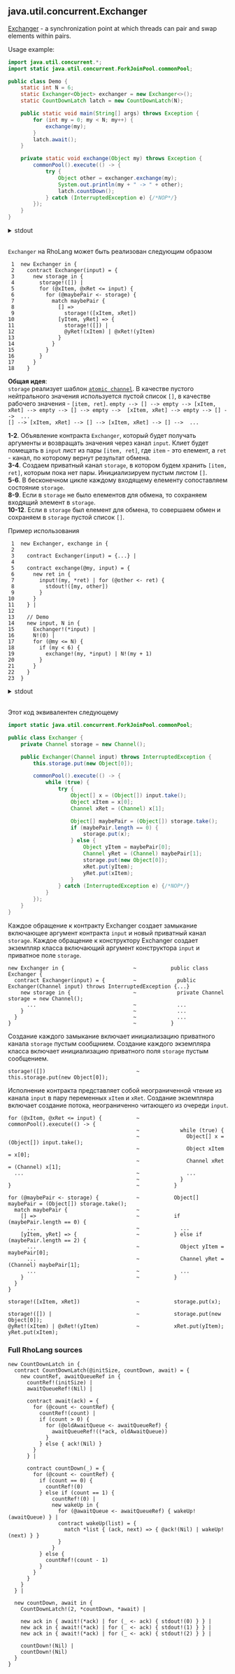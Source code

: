 ## java.util.concurrent.Exchanger

[Exchanger](https://docs.oracle.com/javase/9/docs/api/java/util/concurrent/Exchanger.html) - a synchronization point at which threads can pair and swap elements within pairs.

Usage example:
```java
import java.util.concurrent.*;
import static java.util.concurrent.ForkJoinPool.commonPool;

public class Demo {
    static int N = 6;
    static Exchanger<Object> exchanger = new Exchanger<>();
    static CountDownLatch latch = new CountDownLatch(N);

    public static void main(String[] args) throws Exception {
        for (int my = 0; my < N; my++) {
            exchange(my);
        }
        latch.await();
    }

    private static void exchange(Object my) throws Exception {
        commonPool().execute(() -> {
            try {
                Object other = exchanger.exchange(my);
                System.out.println(my + " -> " + other);
                latch.countDown();
            } catch (InterruptedException e) {/*NOP*/}
        });
    }
}
```
<details><summary>stdout</summary>
<p>
  
```
>> 1 -> 0
>> 0 -> 1
>> 2 -> 3
>> 5 -> 4
>> 4 -> 5
>> 3 -> 2
```
</p>
</details><br/>

```Exchanger``` на RhoLang может быть реализован следующим образом
```
 1  new Exchanger in {  
 2    contract Exchanger(input) = {
 3      new storage in {
 4        storage!([]) |                         
 5        for (@xItem, @xRet <= input) {
 6          for (@maybePair <- storage) {
 7            match maybePair {
 8              [] =>                            
 9                storage!([xItem, xRet])        
10              [yItem, yRet] => {               
11                storage!([]) |                 
12                @yRet!(xItem) | @xRet!(yItem) 
13              } 
14            }
15          }
16        }
17      }
18    } 
```  
**Общая идея**:  
```storage``` реализует шаблон [```atomic channel```](???). В качестве пустого нейтрального значения используется пустой список ```[]```, в качестве рабочего значения - ```[item, ret]```.
```empty --> [] --> empty --> [xItem, xRet] --> empty --> [] --> empty -->  [xItem, xRet] --> empty --> [] -->  ...```   
```[] --> [xItem, xRet] --> [] --> [xItem, xRet] --> [] -->  ...```   

  **1-2**. Объявление контракта ```Exchanger```, который будет получать аргументы и возвращать значения через канал ```input```. Клиет будет помещать в ```input``` лист из пары ```[item, ret]```, где ```item``` - это елемент, а ```ret``` - канал, по которому вернут результат обмена.  
  **3-4**. Создаем приватный канал ```storage```, в котором будем хранить ```[item, ret]```, которым пока нет пары. Инициализируем пустым листом ```[]```.    
  **5-6**. В бесконечном цикле каждому входящему елементу сопоставляем состояние ```storage```.  
  **8-9**. Если в ```storage``` не было елементов для обмена, то сохраняем входящий элемент в ```storage```.  
  **10-12**. Если в ```storage``` был елемент для обмена, то совершаем обмен и сохраняем в ```storage``` пустой список ```[]```.  

Пример использования
```
 1  new Exchanger, exchange in {
 2    
 3    contract Exchanger(input) = {...} |
 4  
 5    contract exchange(@my, input) = {
 6      new ret in {
 7        input!(my, *ret) | for (@other <- ret) { 
 8          stdout!([my, other]) 
 9        }
10      }
11    } |
12  
13    // Demo  
14    new input, N in {
15      Exchanger!(*input) |
16      N!(0) |
17      for (@my <= N) {
18        if (my < 6) {
19          exchange!(my, *input) | N!(my + 1)
20        }
21      }
22    }
23  }
```
<details><summary>stdout</summary>
<p>
  
```
>> [2, 0]
>> [5, 1]
>> [0, 2]
>> [1, 5]
>> [4, 3]
>> [3, 4]
```
</p>
</details><br/>

Этот код эквивалентен следующему
```java
import static java.util.concurrent.ForkJoinPool.commonPool;

public class Exchanger {
    private Channel storage = new Channel();

    public Exchanger(Channel input) throws InterruptedException {
        this.storage.put(new Object[0]);

        commonPool().execute(() -> {
            while (true) {
                try {
                    Object[] x = (Object[]) input.take();
                    Object xItem = x[0];
                    Channel xRet = (Channel) x[1];

                    Object[] maybePair = (Object[]) storage.take();
                    if (maybePair.length == 0) {
                        storage.put(x);
                    } else {
                        Object yItem = maybePair[0];
                        Channel yRet = (Channel) maybePair[1];
                        storage.put(new Object[0]);
                        xRet.put(yItem);
                        yRet.put(xItem);
                    }
                } catch (InterruptedException e) {/*NOP*/}
            }
        });
    }
}
```

Каждое обращение к контракту Exchanger создает замыкание включающее аргумент контракта ```input``` и новый приватный канал ```storage```.
Каждое обращение к конструктору Exchanger создает экземпляр класса включающий аргумент конструктора ```input``` и приватное поле ```storage```.
```
new Exchanger in {                      ~           public class Exchanger {
  contract Exchanger(input) = {         ~             public Exchanger(Channel input) throws InterruptedException {...}
    new storage in {                    ~             private Channel storage = new Channel();
      ...                               ~             ...
    }                                   ~             ...
  }                                     ~             ...
}                                       ~           }
```

Создание каждого замыкание включает инициализацию приватного канала ```storage``` пустым сообщнием. Создание каждого экземпляра класса включает инициализацию приватного поля ```storage``` пустым сообщением.
```
storage!([])                             ~           this.storage.put(new Object[0]);
```

Исполнение контракта представляет собой неограниченной чтение из канала ```input``` в пару переменных ```xItem``` и ```xRet```. Создание экземпляра включает создание потока, неограниченно читающего из очереди ```input```.
```
for (@xItem, @xRet <= input) {           ~           commonPool().execute(() -> {
                                         ~             while (true) {
                                         ~               Object[] x = (Object[]) input.take();
                                         ~               Object xItem = x[0];
                                         ~               Channel xRet = (Channel) x[1];                                        
  ...                                    ~               ...
                                         ~             }
}                                        ~           }
```

```
for (@maybePair <- storage) {            ~           Object[] maybePair = (Object[]) storage.take();
  match maybePair {                      ~           
    [] =>                                ~           if (maybePair.length == 0) {
      ...                                ~             ... 
    [yItem, yRet] => {                   ~           } else if (maybePair.length == 2) {              
      ...                                ~             Object yItem = maybePair[0];
      ...                                ~             Channel yRet = (Channel) maybePair[1];
      ...                                ~             ...
    }                                    ~           }
  }
}
```

```
storage!([xItem, xRet])                  ~           storage.put(x);
```

```
storage!([]) |                           ~           storage.put(new Object[0]);   
@yRet!(xItem) | @xRet!(yItem)            ~           xRet.put(yItem); yRet.put(xItem);
```

### Full RhoLang sources
```
new CountDownLatch in {
  contract CountDownLatch(@initSize, countDown, await) = {
    new countRef, awaitQueueRef in {    
      countRef!(initSize) |
      awaitQueueRef!(Nil) |
  
      contract await(ack) = {
        for (@count <- countRef) {
          countRef!(count) |
          if (count > 0) {
            for (@oldAwaitQueue <- awaitQueueRef) {
              awaitQueueRef!((*ack, oldAwaitQueue))
            }          
          } else { ack!(Nil) }
        }
      } |  
  
      contract countDown(_) = {
        for (@count <- countRef) {
          if (count == 0) {
            countRef!(0)
          } else if (count == 1) {
              countRef!(0) |
              new wakeUp in {
                for (@awaitQueue <- awaitQueueRef) { wakeUp!(awaitQueue) } |
                contract wakeUp(list) = {
                  match *list { (ack, next) => { @ack!(Nil) | wakeUp!(next) } }
                }            
              }          
          } else {
            countRef!(count - 1)
          }        
        }
      }                  
    }    
  } |
  
  new countDown, await in {
    CountDownLatch!(2, *countDown, *await) |
    
    new ack in { await!(*ack) | for (_ <- ack) { stdout!(0) } } |
    new ack in { await!(*ack) | for (_ <- ack) { stdout!(1) } } |
    new ack in { await!(*ack) | for (_ <- ack) { stdout!(2) } } |
    
    countDown!(Nil) |
    countDown!(Nil)
  }
}
```
